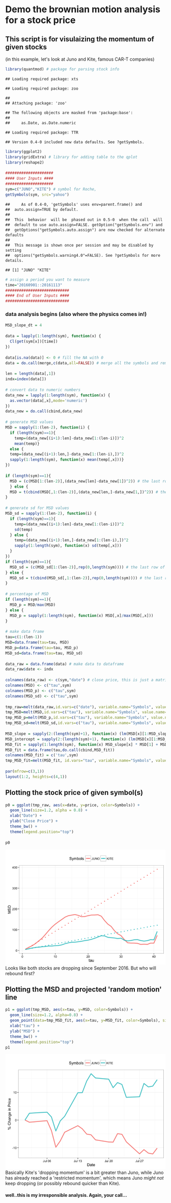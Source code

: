 # Demo the brownian motion analysis for a stock price
## This script is for visulaizing the momentum of given stocks
(in this example, let's look at Juno and Kite, famous CAR-T companies)

```r
library(quantmod) # package for parsing stock info
```

```
## Loading required package: xts
```

```
## Loading required package: zoo
```

```
## 
## Attaching package: 'zoo'
```

```
## The following objects are masked from 'package:base':
## 
##     as.Date, as.Date.numeric
```

```
## Loading required package: TTR
```

```
## Version 0.4-0 included new data defaults. See ?getSymbols.
```

```r
library(ggplot2) 
library(gridExtra) # library for adding table to the qplot
library(reshape2)

#####################
#### User Inputs ####
#####################
sym=c("JUNO","KITE") # symbol for Roche,
getSymbols(sym, src="yahoo")
```

```
##     As of 0.4-0, 'getSymbols' uses env=parent.frame() and
##  auto.assign=TRUE by default.
## 
##  This  behavior  will be  phased out in 0.5-0  when the call  will
##  default to use auto.assign=FALSE. getOption("getSymbols.env") and 
##  getOptions("getSymbols.auto.assign") are now checked for alternate defaults
## 
##  This message is shown once per session and may be disabled by setting 
##  options("getSymbols.warning4.0"=FALSE). See ?getSymbols for more details.
```

```
## [1] "JUNO" "KITE"
```

```r
# assign a period you want to measure
time="20160901::20161113"
############################
#### End of User Inputs ####
############################
```
### data analysis begins (also where the physics comes in!)

```r
MSD_slope_dt = 4 

data = lapply(1:length(sym), function(x) {
  Cl(get(sym[x])[time])
})

data[is.na(data)] <- 0 # fill the NA with 0
data = do.call(merge,c(data,all=FALSE)) # merge all the symbols and remove NA rows.  

len = length(data[,1])
indx=index(data[])

# convert data to numeric numbers
data_new = lapply(1:length(sym), function(x) {
  as.vector(data[,x],mode='numeric')
})
data_new = do.call(cbind,data_new)

# generate MSD values
MSD = sapply(1:(len-2), function(i) {
  if (length(sym)==1){
    temp=(data_new[(i+1):len]-data_new[1:(len-i)])^2
    mean(temp)}
  else {
  temp=(data_new[(i+1):len,]-data_new[1:(len-i),])^2
  sapply(1:length(sym), function(x) mean(temp[,x]))}
})

if (length(sym)==1){
  MSD = (c(MSD[1:(len-2)],(data_new[len]-data_new[1])^2)) # the last row of data_new, then transpose
  } else {
  MSD = t(cbind(MSD[,1:(len-2)],(data_new[len,]-data_new[1,])^2)) # the last row of data_new, then transpose
}

# generate sd for MSD values
MSD_sd = sapply(1:(len-2), function(i) {
  if (length(sym)==1){
    temp=(data_new[(i+1):len]-data_new[1:(len-i)])^2
    sd(temp)
  } else {
    temp=(data_new[(i+1):len,]-data_new[1:(len-i),])^2
    sapply(1:length(sym), function(x) sd(temp[,x]))
  }
})
if (length(sym)==1){
  MSD_sd = (c(MSD_sd[1:(len-2)],rep(0,length(sym)))) # the last row of data_new's sd, which is basically 0, then transpose
} else {
  MSD_sd = t(cbind(MSD_sd[,1:(len-2)],rep(0,length(sym)))) # the last row of data_new's sd, which is basically 0, then transpose
}

# percentage of MSD
if (length(sym)==1){
  MSD_p = MSD/max(MSD)
} else {
  MSD_p = sapply(1:length(sym), function(x) MSD[,x]/max(MSD[,x]))
}

# make data frame
tau=c(1:(len-1))
MSD=data.frame(tau=tau, MSD)
MSD_p=data.frame(tau=tau, MSD_p)
MSD_sd=data.frame(tau=tau, MSD_sd)

data_raw = data.frame(data) # make data to dataframe
data_raw$date <- indx

colnames(data_raw) <- c(sym,"date") # close price, this is just a matrix, not a data.frame
colnames(MSD) <- c("tau",sym)
colnames(MSD_p) <- c("tau",sym)
colnames(MSD_sd) <- c("tau",sym)

tmp_raw=melt(data_raw,id.vars=c("date"), variable.name="Symbols", value.name="price")
tmp_MSD=melt(MSD,id.vars=c("tau"), variable.name="Symbols", value.name="MSD")
tmp_MSD_p=melt(MSD_p,id.vars=c("tau"), variable.name="Symbols", value.name="MSD")
tmp_MSD_sd=melt(MSD_sd,id.vars=c("tau"), variable.name="Symbols", value.name="MSD_sd")

MSD_slope = sapply(2:(length(sym)+1), function(x) (lm(MSD[x][1:MSD_slope_dt,] ~ MSD[1][1:MSD_slope_dt,]))$coefficients[2][[1]])
MSD_intercept = sapply(2:(length(sym)+1), function(x) (lm(MSD[x][1:MSD_slope_dt,] ~ MSD[1][1:MSD_slope_dt,]))$coefficients[1][[1]])
MSD_fit = sapply(1:length(sym), function(x) MSD_slope[x] * MSD[1] + MSD_intercept[x])
MSD_fit = data.frame(tau,do.call(cbind,MSD_fit))
colnames(MSD_fit) = c('tau',sym)
tmp_MSD_fit=melt(MSD_fit, id.vars="tau", variable.name="Symbols", value.name='MSD_fit')

par(mfrow=c(3,1)) 
layout(1:2, heights=c(4,1))
```
## Plotting the stock price of given symbol(s)

```r
p0 = ggplot(tmp_raw, aes(x=date, y=price, color=Symbols)) + 
  geom_line(size=1.2, alpha = 0.8) +
  xlab("Date") + 
  ylab("Close Price") +
  theme_bw() +
  theme(legend.position="top")
  
p0
```

![](Demo_Stock_Momentum_files/figure-html/unnamed-chunk-3-1.png)<!-- -->
Looks like both stocks are dropping since September 2016. 
But who will rebound first?

## Plotting the MSD and projected 'random motion' line

```r
p1 = ggplot(tmp_MSD, aes(x=tau, y=MSD, color=Symbols)) +
  geom_line(size=1.2, alpha=0.8) +
  geom_point(data=tmp_MSD_fit, aes(x=tau, y=MSD_fit, color=Symbols), size=0.5) +
  xlab("tau") + 
  ylab("MSD") +
  theme_bw() +
  theme(legend.position="top")
p1
```

![](Demo_Stock_Momentum_files/figure-html/unnamed-chunk-4-1.png)<!-- -->
Basically Kite's 'dropping momentum' is a bit greater than Juno, while Juno has already reached a 'restricted momentum', which means Juno _might not_ keep dropping (or possibly rebound quicker than Kite).

#### well..this is my irresponsible analysis. Again, your call...
